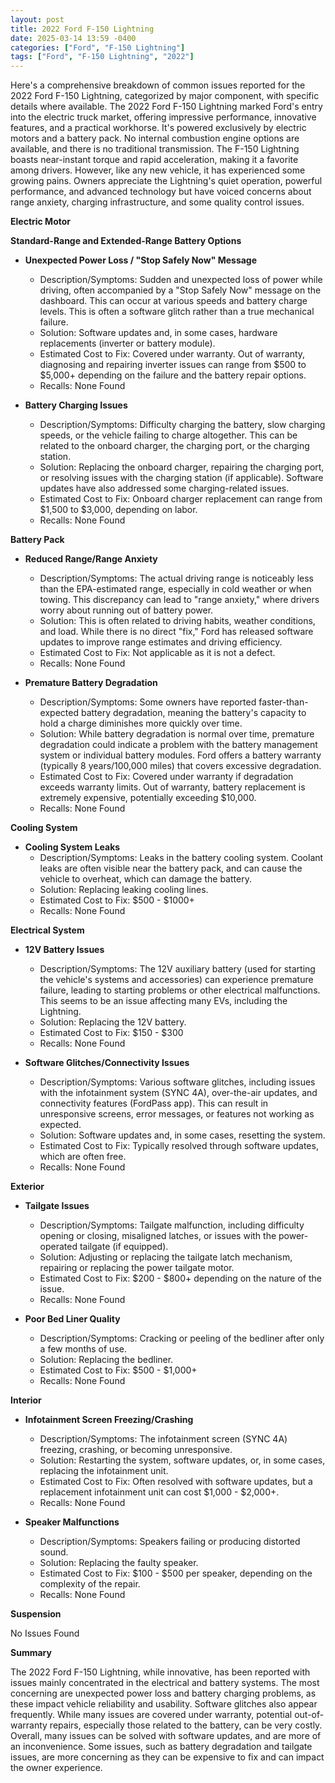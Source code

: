 ```yaml
---
layout: post
title: 2022 Ford F-150 Lightning
date: 2025-03-14 13:59 -0400
categories: ["Ford", "F-150 Lightning"]
tags: ["Ford", "F-150 Lightning", "2022"]
---
```

Here's a comprehensive breakdown of common issues reported for the 2022 Ford F-150 Lightning, categorized by major component, with specific details where available. The 2022 Ford F-150 Lightning marked Ford's entry into the electric truck market, offering impressive performance, innovative features, and a practical workhorse. It's powered exclusively by electric motors and a battery pack. No internal combustion engine options are available, and there is no traditional transmission. The F-150 Lightning boasts near-instant torque and rapid acceleration, making it a favorite among drivers. However, like any new vehicle, it has experienced some growing pains. Owners appreciate the Lightning's quiet operation, powerful performance, and advanced technology but have voiced concerns about range anxiety, charging infrastructure, and some quality control issues.

**Electric Motor**

**Standard-Range and Extended-Range Battery Options**

* **Unexpected Power Loss / "Stop Safely Now" Message**
    * Description/Symptoms: Sudden and unexpected loss of power while driving, often accompanied by a "Stop Safely Now" message on the dashboard. This can occur at various speeds and battery charge levels. This is often a software glitch rather than a true mechanical failure.
    * Solution: Software updates and, in some cases, hardware replacements (inverter or battery module).
    * Estimated Cost to Fix: Covered under warranty. Out of warranty, diagnosing and repairing inverter issues can range from $500 to $5,000+ depending on the failure and the battery repair options.
    * Recalls: None Found

* **Battery Charging Issues**
    * Description/Symptoms: Difficulty charging the battery, slow charging speeds, or the vehicle failing to charge altogether. This can be related to the onboard charger, the charging port, or the charging station.
    * Solution: Replacing the onboard charger, repairing the charging port, or resolving issues with the charging station (if applicable). Software updates have also addressed some charging-related issues.
    * Estimated Cost to Fix: Onboard charger replacement can range from $1,500 to $3,000, depending on labor.
    * Recalls: None Found

**Battery Pack**

*   **Reduced Range/Range Anxiety**
    *   Description/Symptoms: The actual driving range is noticeably less than the EPA-estimated range, especially in cold weather or when towing. This discrepancy can lead to "range anxiety," where drivers worry about running out of battery power.
    *   Solution: This is often related to driving habits, weather conditions, and load. While there is no direct "fix," Ford has released software updates to improve range estimates and driving efficiency.
    *   Estimated Cost to Fix: Not applicable as it is not a defect.
    *   Recalls: None Found

*   **Premature Battery Degradation**
    *   Description/Symptoms: Some owners have reported faster-than-expected battery degradation, meaning the battery's capacity to hold a charge diminishes more quickly over time.
    *   Solution: While battery degradation is normal over time, premature degradation could indicate a problem with the battery management system or individual battery modules. Ford offers a battery warranty (typically 8 years/100,000 miles) that covers excessive degradation.
    *   Estimated Cost to Fix: Covered under warranty if degradation exceeds warranty limits. Out of warranty, battery replacement is extremely expensive, potentially exceeding $10,000.
    *   Recalls: None Found

**Cooling System**

*   **Cooling System Leaks**
    *   Description/Symptoms: Leaks in the battery cooling system. Coolant leaks are often visible near the battery pack, and can cause the vehicle to overheat, which can damage the battery.
    *   Solution: Replacing leaking cooling lines.
    *   Estimated Cost to Fix: $500 - $1000+
    *   Recalls: None Found

**Electrical System**

* **12V Battery Issues**
    * Description/Symptoms: The 12V auxiliary battery (used for starting the vehicle's systems and accessories) can experience premature failure, leading to starting problems or other electrical malfunctions. This seems to be an issue affecting many EVs, including the Lightning.
    * Solution: Replacing the 12V battery.
    * Estimated Cost to Fix: $150 - $300
    * Recalls: None Found

* **Software Glitches/Connectivity Issues**
    * Description/Symptoms: Various software glitches, including issues with the infotainment system (SYNC 4A), over-the-air updates, and connectivity features (FordPass app). This can result in unresponsive screens, error messages, or features not working as expected.
    * Solution: Software updates and, in some cases, resetting the system.
    * Estimated Cost to Fix: Typically resolved through software updates, which are often free.
    * Recalls: None Found

**Exterior**

* **Tailgate Issues**
    * Description/Symptoms: Tailgate malfunction, including difficulty opening or closing, misaligned latches, or issues with the power-operated tailgate (if equipped).
    * Solution: Adjusting or replacing the tailgate latch mechanism, repairing or replacing the power tailgate motor.
    * Estimated Cost to Fix: $200 - $800+ depending on the nature of the issue.
    * Recalls: None Found

* **Poor Bed Liner Quality**
    * Description/Symptoms: Cracking or peeling of the bedliner after only a few months of use.
    * Solution: Replacing the bedliner.
    * Estimated Cost to Fix: $500 - $1,000+
    * Recalls: None Found

**Interior**

* **Infotainment Screen Freezing/Crashing**
    * Description/Symptoms: The infotainment screen (SYNC 4A) freezing, crashing, or becoming unresponsive.
    * Solution: Restarting the system, software updates, or, in some cases, replacing the infotainment unit.
    * Estimated Cost to Fix: Often resolved with software updates, but a replacement infotainment unit can cost $1,000 - $2,000+.
    * Recalls: None Found

* **Speaker Malfunctions**
    * Description/Symptoms: Speakers failing or producing distorted sound.
    * Solution: Replacing the faulty speaker.
    * Estimated Cost to Fix: $100 - $500 per speaker, depending on the complexity of the repair.
    * Recalls: None Found

**Suspension**

No Issues Found

**Summary**

The 2022 Ford F-150 Lightning, while innovative, has been reported with issues mainly concentrated in the electrical and battery systems. The most concerning are unexpected power loss and battery charging problems, as these impact vehicle reliability and usability. Software glitches also appear frequently. While many issues are covered under warranty, potential out-of-warranty repairs, especially those related to the battery, can be very costly. Overall, many issues can be solved with software updates, and are more of an inconvenience. Some issues, such as battery degradation and tailgate issues, are more concerning as they can be expensive to fix and can impact the owner experience.

